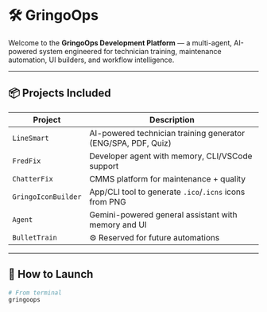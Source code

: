 # 🛠️ GringoOps

Welcome to the **GringoOps Development Platform** — a multi-agent, AI-powered system engineered for technician training, maintenance automation, UI builders, and workflow intelligence.

---

## 📦 Projects Included

| Project       | Description                                                  |
|---------------|--------------------------------------------------------------|
| `LineSmart`   | AI-powered technician training generator (ENG/SPA, PDF, Quiz)|
| `FredFix`     | Developer agent with memory, CLI/VSCode support              |
| `ChatterFix`  | CMMS platform for maintenance + quality                      |
| `GringoIconBuilder` | App/CLI tool to generate `.ico`/`.icns` icons from PNG |
| `Agent`       | Gemini-powered general assistant with memory and UI          |
| `BulletTrain` | ⚙️ Reserved for future automations                           |

---

## 🚀 How to Launch

```bash
# From terminal
gringoops